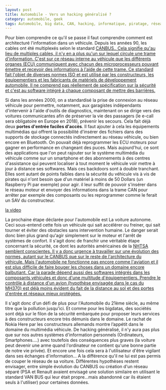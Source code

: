 ```yaml
---
layout: post
title: Automobile - Vers un hacking généralisé ?
category: automobile, geek
tags: Automobile, big data, CAN, hacking, informatique, piratage, réseau, voiture connectée
---
```

Pour bien comprendre ce qu'il se passe il faut comprendre comment est architecturé l'information dans un véhicule. Depuis les années 90, les cables ont été multiplexés selon le standard <span style="text-decoration:underline;"><a href="https://fr.wikipedia.org/wiki/Controller_Area_Network">CANBUS.</a>. Cela signifie qu'au lieu de multiples cables, il n'y en a plus qu'un sur lequel circule une trame d'information. C'est sur ce réseau interne au véhicule que les différents organes (ECU) communiquent avec chacun des microprocesseurs pouvant émettre et recevoir des informations à l'aide de cette trame. Ce standard fait l'objet de diverses normes ISO et est utilisé par les constructeurs, les équipementiers et les fabricants de matériels de développement automobile. Il ne comprend pas réellement de spécification sur la sécurité et c'est au software intégré à chaque composant de mettre des barrières.

Si dans les années 2000, on a standardisé la prise de connexion au réseau véhicule pour permettre, notamment, aux garagistes indépendants d'intervenir à l'aide d'outils de diagnostics, maintenant on se dirige vers des voitures communicantes afin de préserver la vie des passagers (le e-call sera obligatoire en Europe en 2018), prévenir les secours. Cela fait déjà deux **portes d'entrée faciles d'accès**. Il faut ajouter à cela les équipements multimédias qui offrent la possibilité d'insérer des fichiers dans des supports de stockage connectés indirectement au réseau véhicule, ou bien encore en Bluetooth. On pouvait déjà reprogrammer les ECU moteurs pour gagner en performance en changeant des puces. Mais aujourd'hui, ce sont des applications que l'on peut rajouter sur le système multimédia du véhicule comme sur un smartphone et des abonnements à des centres d'assistance qui peuvent localiser à tout moment le véhicule voir mettre à jour à distance ses softwares. Mais ces backdoors sont à double tranchant. Elles sont autant de points faibles dans la sécurité du véhicule vis à vis de pirates qui n'ont besoin que d'un matériel à moins de 50 Dollars (un Raspberry Pi par exemple) pour agir. il leur suffit de pouvoir s'insérer dans le réseau moteur et envoyer des informations dans la trame CAN pour arrêter par exemple des composants ou les reprogrammer comme le ferait un SAV du constructeur.

[la video](https://www.youtube.com/watch?v=737_GtDmfH4)

La prochaine étape déclarée pour l'automobile est La voiture autonome. Ceci sous-entend cette fois un véhicule qui sait accélérer ou freiner, qui sait tourner et éviter des obstacles sans intervention humaine. Le danger serait donc bien plus grand qu'agir simplement sur le moteur et l'arrêt de systèmes de confort. Il s'agit donc de franchir une véritable étape concernant la sécurité, ce dont les autorités américaines de la <span style="text-decoration:underline;"><a href="http://resources.infosecinstitute.com/car-hacking-safety-without-security/">NHTSA semblent conscientes</a>. Il y a donc urgence à travailler sur une évolution des normes, autant sur le CANBUS que sur le reste de l'architecture du véhicule. Mais l'automobile ne fonctionne pas encore comme l'aviation et il est plus difficile de faire bouger les choses dans un domaine encore balbutiant. Car la parade dépend aussi des softwares intégrés dans les composants véhicules et donc d'une multitude d'équipementiers. Prendre le contrôle à distance d'un avion (hypothèse envisagée dans le cas du MH370) est déjà moins évident du fait de la distance au sol et des portes d'entrée et réseaux mieux protégées.

Il s'agit donc d'un défi de plus pour l'Automobile du 21ème siècle, au même titre que la pollution jusqu'ici. Et comme pour les bigdatas, des sociétés sont déjà sur le filon de la sécurité embarquée pour proposer leurs services à des constructeurs encore très démunis dans le domaine. Le rachat de Nokia Here par les constructeurs allemands montre l’appétit dans le domaine du multimédia véhicule. De hacking généralisé, il n'y aura pas plus que sur nos autres systèmes d'information personnels (Ordinateurs, Smartphones....) avec toutefois des conséquences plus graves (la voiture peut devenir une arme quand l'ordinateur ne contient qu'une bonne partie de notre vie privée). Et encore une fois cela sera à l'utilisateur d'être vigilant dans ses échanges d'information... A la différence qu'il ne lui est pas permis de couper le réseau de sa voiture. Différentes hypothèses restent envisager, entre simple évolution du CANBUS ou création d'un réseau séparé (PSA et Renault avaient envisagé une solution similaire en utilisant le standard VAN BUS qui leur était propre...mais abandonné car ils étaient seuls à l'utiliser) pour certaines données.
